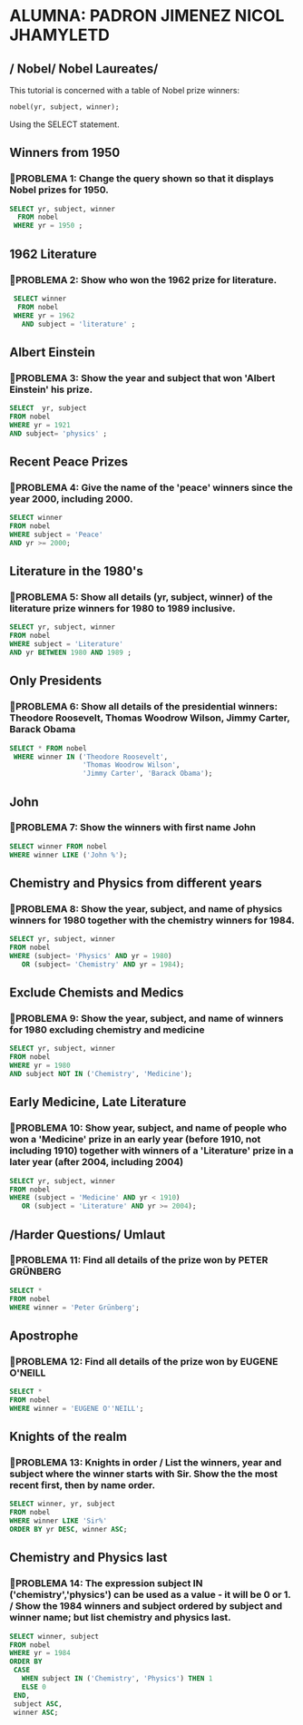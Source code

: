 # ALUMNA: PADRON JIMENEZ NICOL JHAMYLETD 

## / Nobel/ Nobel Laureates/
This tutorial is concerned with a table of Nobel prize winners:
```sql
nobel(yr, subject, winner);
```
Using the SELECT statement.

## Winners from 1950
### 📌PROBLEMA 1: Change the query shown so that it displays Nobel prizes for 1950.

```sql
SELECT yr, subject, winner
  FROM nobel
 WHERE yr = 1950 ;
```
## 1962 Literature
 ### 📌PROBLEMA 2: Show who won the 1962 prize for literature.
```sql
 SELECT winner
  FROM nobel
 WHERE yr = 1962
   AND subject = 'literature' ;
```
## Albert Einstein
 ### 📌PROBLEMA 3: Show the year and subject that won 'Albert Einstein' his prize.
 ```sql
SELECT  yr, subject
FROM nobel
WHERE yr = 1921
AND subject= 'physics' ;
```

## Recent Peace Prizes
 ### 📌PROBLEMA 4: Give the name of the 'peace' winners since the year 2000, including 2000.
```sql
SELECT winner 
FROM nobel
WHERE subject = 'Peace'
AND yr >= 2000;
```
## Literature in the 1980's
 ### 📌PROBLEMA 5: Show all details (yr, subject, winner) of the literature prize winners for 1980 to 1989 inclusive.
```sql
SELECT yr, subject, winner
FROM nobel
WHERE subject = 'Literature'
AND yr BETWEEN 1980 AND 1989 ;
```
## Only Presidents
 ### 📌PROBLEMA 6: Show all details of the presidential winners: Theodore Roosevelt, Thomas Woodrow Wilson, Jimmy Carter, Barack Obama
```sql
SELECT * FROM nobel
 WHERE winner IN ('Theodore Roosevelt',
                  'Thomas Woodrow Wilson',
                  'Jimmy Carter', 'Barack Obama');
```
## John
 ### 📌PROBLEMA 7: Show the winners with first name John
```sql
SELECT winner FROM nobel
WHERE winner LIKE ('John %');
```
## Chemistry and Physics from different years
 ### 📌PROBLEMA 8: Show the year, subject, and name of physics winners for 1980 together with the chemistry winners for 1984.
```sql
SELECT yr, subject, winner
FROM nobel
WHERE (subject= 'Physics' AND yr = 1980)
   OR (subject= 'Chemistry' AND yr = 1984);
```
## Exclude Chemists and Medics
 ### 📌PROBLEMA 9: Show the year, subject, and name of winners for 1980 excluding chemistry and medicine
```sql
SELECT yr, subject, winner  
FROM nobel  
WHERE yr = 1980  
AND subject NOT IN ('Chemistry', 'Medicine');
```
## Early Medicine, Late Literature
 ### 📌PROBLEMA 10: Show year, subject, and name of people who won a 'Medicine' prize in an early year (before 1910, not including 1910) together with winners of a 'Literature' prize in a later year (after 2004, including 2004)
```sql
SELECT yr, subject, winner
FROM nobel
WHERE (subject = 'Medicine' AND yr < 1910)
   OR (subject = 'Literature' AND yr >= 2004);
```
## /Harder Questions/ Umlaut
 ### 📌PROBLEMA 11: Find all details of the prize won by PETER GRÜNBERG
```sql
SELECT *  
FROM nobel  
WHERE winner = 'Peter Grünberg';
```
## Apostrophe
 ### 📌PROBLEMA 12: Find all details of the prize won by EUGENE O'NEILL
```sql
SELECT *  
FROM nobel  
WHERE winner = 'EUGENE O''NEILL';
```
## Knights of the realm
 ### 📌PROBLEMA 13: Knights in order / List the winners, year and subject where the winner starts with Sir. Show the the most recent first, then by name order.
```sql
SELECT winner, yr, subject  
FROM nobel  
WHERE winner LIKE 'Sir%'  
ORDER BY yr DESC, winner ASC;
```
## Chemistry and Physics last
 ### 📌PROBLEMA 14: The expression subject IN ('chemistry','physics') can be used as a value - it will be 0 or 1. / Show the 1984 winners and subject ordered by subject and winner name; but list chemistry and physics last.
 ```sql
SELECT winner, subject  
FROM nobel  
WHERE yr = 1984  
ORDER BY 
  CASE 
    WHEN subject IN ('Chemistry', 'Physics') THEN 1
    ELSE 0
  END,
  subject ASC, 
  winner ASC;
```
 

